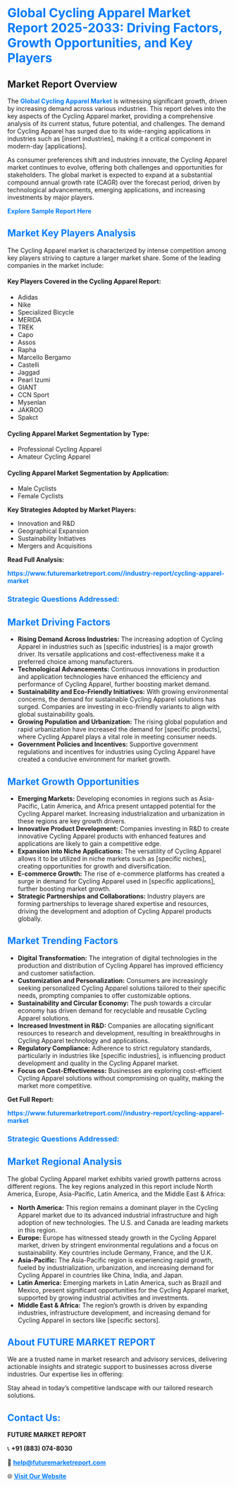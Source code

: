 <h1 style="color: #007BFF;">Global Cycling Apparel Market Report 2025-2033: Driving Factors, Growth Opportunities, and Key Players</h1>

<section id="overview">
<h2>Market Report Overview</h2>
<p>The <a href="https://www.futuremarketreport.com//industry-report/cycling-apparel-market" style="color: #007BFF; text-decoration: none;"><strong>Global Cycling Apparel Market</strong></a> is witnessing significant growth, driven by increasing demand across various industries. This report delves into the key aspects of the Cycling Apparel market, providing a comprehensive analysis of its current status, future potential, and challenges. The demand for Cycling Apparel has surged due to its wide-ranging applications in industries such as [insert industries], making it a critical component in modern-day [applications].</p>
<p>As consumer preferences shift and industries innovate, the Cycling Apparel market continues to evolve, offering both challenges and opportunities for stakeholders. The global market is expected to expand at a substantial compound annual growth rate (CAGR) over the forecast period, driven by technological advancements, emerging applications, and increasing investments by major players.</p>
</section>

<section id="overview">
<p><a href="https://www.futuremarketreport.com//request-sample/reportId=50374" style="color: #007BFF; text-decoration: none;"><strong>Explore Sample Report Here</strong></a></p>
</section>

<section id="key-players">
<h2 style="color: #007BFF;">Market Key Players Analysis</h2>
<p>The Cycling Apparel market is characterized by intense competition among key players striving to capture a larger market share. Some of the leading companies in the market include:</p>
<h4>Key Players Covered in the Cycling Apparel Report:</h4>
<ul><li>Adidas</li><li>Nike</li><li>Specialized Bicycle</li><li>MERIDA</li><li>TREK</li><li>Capo</li><li>Assos</li><li>Rapha</li><li>Marcello Bergamo</li><li>Castelli</li><li>Jaggad</li><li>Pearl Izumi</li><li>GIANT</li><li>CCN Sport</li><li>Mysenlan</li><li>JAKROO</li><li>Spakct</li></ul>
<h4>Cycling Apparel Market Segmentation by Type:</h4>
<ul><li>Professional Cycling Apparel</li><li>Amateur Cycling Apparel</li></ul>

<h4>Cycling Apparel Market Segmentation by Application:</h4>
<ul><li>Male Cyclists</li><li>Female Cyclists</li></ul>
<p><strong>Key Strategies Adopted by Market Players:</strong></p>
<ul>
<li>Innovation and R&D</li>
<li>Geographical Expansion</li>
<li>Sustainability Initiatives</li>
<li>Mergers and Acquisitions</li>
</ul>
</section>

<section>
<p><strong>Read Full Analysis: </strong></p><a href="https://www.futuremarketreport.com//industry-report/cycling-apparel-market" style="color: #007BFF; text-decoration: none;"><strong>https://www.futuremarketreport.com//industry-report/cycling-apparel-market</strong></a>
<h3 style="color: #007BFF;">Strategic Questions Addressed:</h3>
</section>

<section id="driving-factors">
<h2 style="color: #007BFF;">Market Driving Factors</h2>
<ul>
<li><strong>Rising Demand Across Industries:</strong> The increasing adoption of Cycling Apparel in industries such as [specific industries] is a major growth driver. Its versatile applications and cost-effectiveness make it a preferred choice among manufacturers.</li>
<li><strong>Technological Advancements:</strong> Continuous innovations in production and application technologies have enhanced the efficiency and performance of Cycling Apparel, further boosting market demand.</li>
<li><strong>Sustainability and Eco-Friendly Initiatives:</strong> With growing environmental concerns, the demand for sustainable Cycling Apparel solutions has surged. Companies are investing in eco-friendly variants to align with global sustainability goals.</li>
<li><strong>Growing Population and Urbanization:</strong> The rising global population and rapid urbanization have increased the demand for [specific products], where Cycling Apparel plays a vital role in meeting consumer needs.</li>
<li><strong>Government Policies and Incentives:</strong> Supportive government regulations and incentives for industries using Cycling Apparel have created a conducive environment for market growth.</li>
</ul>
</section>

<section id="growth-opportunities">
<h2 style="color: #007BFF;">Market Growth Opportunities</h2>
<ul>
<li><strong>Emerging Markets:</strong> Developing economies in regions such as Asia-Pacific, Latin America, and Africa present untapped potential for the Cycling Apparel market. Increasing industrialization and urbanization in these regions are key growth drivers.</li>
<li><strong>Innovative Product Development:</strong> Companies investing in R&D to create innovative Cycling Apparel products with enhanced features and applications are likely to gain a competitive edge.</li>
<li><strong>Expansion into Niche Applications:</strong> The versatility of Cycling Apparel allows it to be utilized in niche markets such as [specific niches], creating opportunities for growth and diversification.</li>
<li><strong>E-commerce Growth:</strong> The rise of e-commerce platforms has created a surge in demand for Cycling Apparel used in [specific applications], further boosting market growth.</li>
<li><strong>Strategic Partnerships and Collaborations:</strong> Industry players are forming partnerships to leverage shared expertise and resources, driving the development and adoption of Cycling Apparel products globally.</li>
</ul>
</section>

<section id="trending-factors">
<h2 style="color: #007BFF;">Market Trending Factors</h2>
<ul>
<li><strong>Digital Transformation:</strong> The integration of digital technologies in the production and distribution of Cycling Apparel has improved efficiency and customer satisfaction.</li>
<li><strong>Customization and Personalization:</strong> Consumers are increasingly seeking personalized Cycling Apparel solutions tailored to their specific needs, prompting companies to offer customizable options.</li>
<li><strong>Sustainability and Circular Economy:</strong> The push towards a circular economy has driven demand for recyclable and reusable Cycling Apparel solutions.</li>
<li><strong>Increased Investment in R&D:</strong> Companies are allocating significant resources to research and development, resulting in breakthroughs in Cycling Apparel technology and applications.</li>
<li><strong>Regulatory Compliance:</strong> Adherence to strict regulatory standards, particularly in industries like [specific industries], is influencing product development and quality in the Cycling Apparel market.</li>
<li><strong>Focus on Cost-Effectiveness:</strong> Businesses are exploring cost-efficient Cycling Apparel solutions without compromising on quality, making the market more competitive.</li>
</ul>
</section>

<section>
<p><strong>Get Full Report: </strong></p><a href="https://www.futuremarketreport.com//industry-report/cycling-apparel-market" style="color: #007BFF; text-decoration: none;"><strong>https://www.futuremarketreport.com//industry-report/cycling-apparel-market</strong></a>
<h3 style="color: #007BFF;">Strategic Questions Addressed:</h3>
</section>


<section id="regional-analysis">
<h2 style="color: #007BFF;">Market Regional Analysis</h2>
<p>The global Cycling Apparel market exhibits varied growth patterns across different regions. The key regions analyzed in this report include North America, Europe, Asia-Pacific, Latin America, and the Middle East & Africa:</p>
<ul>
<li><strong>North America:</strong> This region remains a dominant player in the Cycling Apparel market due to its advanced industrial infrastructure and high adoption of new technologies. The U.S. and Canada are leading markets in this region.</li>
<li><strong>Europe:</strong> Europe has witnessed steady growth in the Cycling Apparel market, driven by stringent environmental regulations and a focus on sustainability. Key countries include Germany, France, and the U.K.</li>
<li><strong>Asia-Pacific:</strong> The Asia-Pacific region is experiencing rapid growth, fueled by industrialization, urbanization, and increasing demand for Cycling Apparel in countries like China, India, and Japan.</li>
<li><strong>Latin America:</strong> Emerging markets in Latin America, such as Brazil and Mexico, present significant opportunities for the Cycling Apparel market, supported by growing industrial activities and investments.</li>
<li><strong>Middle East & Africa:</strong> The region’s growth is driven by expanding industries, infrastructure development, and increasing demand for Cycling Apparel in sectors like [specific sectors].</li>
</ul>
</section>

<footer>
<h2 style="color: #007BFF;">About FUTURE MARKET REPORT</h2>
<p>We are a trusted name in market research and advisory services, delivering actionable insights and strategic support to businesses across diverse industries. Our expertise lies in offering:</p>

<p>Stay ahead in today’s competitive landscape with our tailored research solutions.</p>

<h2 style="color: #007BFF;">Contact Us:</h2>
<p><strong>FUTURE MARKET REPORT</strong></p>
<p>📞 <strong>+91 (883) 074-8030</strong></p>
<p>📧 <strong><a href="mailto:help@futuremarketreport.com" style="color: #007BFF;">help@futuremarketreport.com</a></strong></p>
<p>🌐 <strong><a href="https://www.futuremarketreport.com/" style="color: #007BFF;">Visit Our Website</a></strong></p>
</footer>